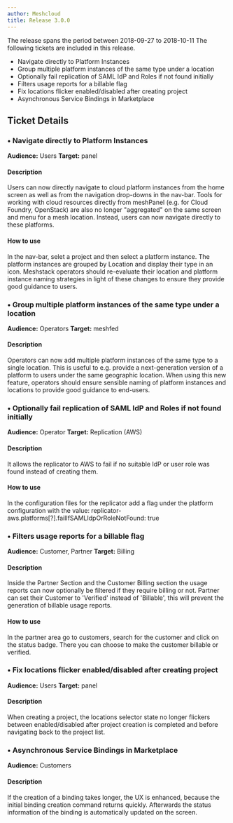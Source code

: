 ```yaml
---
author: Meshcloud
title: Release 3.0.0
---
```


The release spans the period between 2018-09-27 to 2018-10-11
The following tickets are included in this release.
* Navigate directly to Platform Instances
* Group multiple platform instances of the same type under a location
* Optionally fail replication of SAML IdP and Roles if not found initially
* Filters usage reports for a billable flag
* Fix locations flicker enabled/disabled after creating project
* Asynchronous Service Bindings in Marketplace
<!--truncate-->

## Ticket Details
### &#8226; Navigate directly to Platform Instances
**Audience:** Users **Target:** panel

#### Description
Users can now directly navigate to cloud platform instances from the home screen as well
as from the navigation drop-downs in the nav-bar. Tools for working with cloud resources
directly from meshPanel (e.g. for Cloud Foundry, OpenStack) are also no longer "aggregated"
on the same screen and menu for a mesh location. Instead, users can now navigate directly 
to these platforms.

#### How to use
In the nav-bar, selet a project and then select a platform instance. The platform instances 
are grouped by Location and display their type in an icon. Meshstack operators should
re-evaluate their location and platform instance naming strategies in light of these changes
to ensure they provide good guidance to users.

### &#8226; Group multiple platform instances of the same type under a location
**Audience:** Operators **Target:** meshfed

#### Description
Operators can now add multiple platform instances of the same type to a single location.
This is useful to e.g. provide a next-generation version of a platform to users under the same
geographic location. When using this new feature, operators should ensure sensible naming of 
platform instances and locations to provide good guidance to end-users.

### &#8226; Optionally fail replication of SAML IdP and Roles if not found initially
**Audience:** Operator **Target:** Replication (AWS)

#### Description
It allows the replicator to AWS to fail if no suitable IdP or user role was found instead of
creating them.

#### How to use
In the configuration files for the replicator add a flag under the platform configuration with
the value: replicator-aws.platforms[?].failIfSAMLIdpOrRoleNotFound: true

### &#8226; Filters usage reports for a billable flag
**Audience:** Customer, Partner **Target:** Billing

#### Description
Inside the Partner Section and the Customer Billing section the usage reports can now optionally be
filtered if they require billing or not. Partner can set their Customer to 'Verified' instead of 'Billable',
this will prevent the generation of billable usage reports.

#### How to use
In the partner area go to customers, search for the customer and click on the status badge. There you can choose
to make the customer billable or verified.

### &#8226; Fix locations flicker enabled/disabled after creating project
**Audience:** Users **Target:** panel

#### Description
When creating a project, the locations selector state no longer flickers between enabled/disabled
after project creation is completed and before navigating back to the project list.

### &#8226; Asynchronous Service Bindings in Marketplace
**Audience:** Customers

#### Description
If the creation of a binding takes longer, the UX is enhanced, because the initial binding creation command returns quickly. Afterwards the status information of the binding is automatically updated on the screen.


